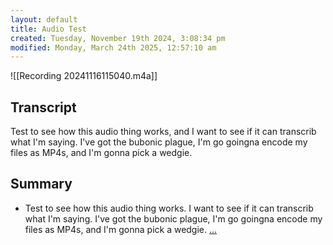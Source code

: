 ```yaml
---
layout: default
title: Audio Test
created: Tuesday, November 19th 2024, 3:08:34 pm
modified: Monday, March 24th 2025, 12:57:10 am
---
```


![[Recording 20241116115040.m4a]]

## Transcript

Test to see how this audio thing works, and I want to see if it can transcrib what I'm saying. I've got the bubonic plague, I'm go goingna encode my files as MP4s, and I'm gonna pick a wedgie.

## Summary

- Test to see how this audio thing works. I want to see if it can transcrib what I'm saying. I've got the bubonic plague, I'm go goingna encode my files as MP4s, and I'm gonna pick a wedgie.
[...](obsidian://swiftink_transcript_functions?id=346bd114-c8f6-45b5-a6ce-d1254f5c2228)

